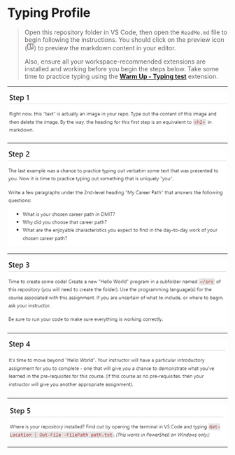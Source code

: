 # Typing Profile

> Open this repository folder in VS Code, then open the `ReadMe.md` file to begin following the instructions. You should click on the preview icon (![Preview](./MarkdownPreview.png)) to preview the markdown content in your editor.
>
> Also, ensure all your workspace-recommended extensions are installed and working before you begin the steps below. Take some time to practice typing using the [**Warm Up - Typing test**](https://marketplace.visualstudio.com/items?itemName=Jeusto.warm-up-typing-test) extension.

----

![Step 1](Step-1.png)

----

![Step 2](./Step-2.png)

----

![Step 3](./Step-3.png)

----

![Step 2](./Step-4.png)

----

![Step 5](./Step-5.png)

----
